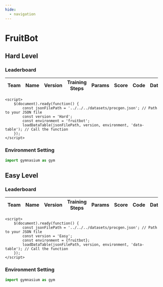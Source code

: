 ```yaml
---
hide:
  - navigation
---
```



# **FruitBot**
## **Hard Level**
### Leaderboard
<div>
    <script src="https://code.jquery.com/jquery-3.7.0.min.js"></script>
    <table id="data-table" class="display" style="width:100%">
        <thead>
            <tr>
                <th>Team</th>
                <th>Name</th>
                <th>Version</th>
                <th>Training Steps</th>
                <th>Params</th>
                <th>Score</th>
                <th>Code</th>
                <th>Date</th>
            </tr>
        </thead>
        <tbody>
        </tbody>
    </table>

    <script>
        $(document).ready(function() {
            const jsonFilePath = '../../../datasets/procgen.json'; // Path to your JSON file
            const version = 'Hard';
            const environment = 'fruitbot';
            loadDataTable(jsonFilePath, version, environment, 'data-table'); // Call the function
        });
    </script>
</div>

### Environment Setting
``` py
import gymnasium as gym
```

## **Easy Level**
### Leaderboard
<div>
    <script src="https://code.jquery.com/jquery-3.7.0.min.js"></script>
    <table id="data-table" class="display" style="width:100%">
        <thead>
            <tr>
                <th>Team</th>
                <th>Name</th>
                <th>Version</th>
                <th>Training Steps</th>
                <th>Params</th>
                <th>Score</th>
                <th>Code</th>
                <th>Date</th>
            </tr>
        </thead>
        <tbody>
        </tbody>
    </table>

    <script>
        $(document).ready(function() {
            const jsonFilePath = '../../../datasets/procgen.json'; // Path to your JSON file
            const version = 'Easy';
            const environment = {fruitbot};
            loadDataTable(jsonFilePath, version, environment, 'data-table'); // Call the function
        });
    </script>
</div>

### Environment Setting
``` py
import gymnasium as gym
```
